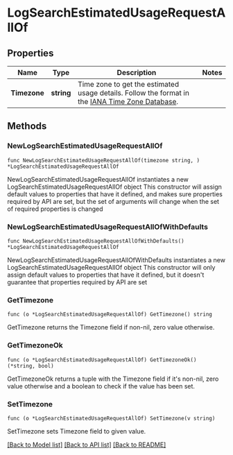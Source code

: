 # LogSearchEstimatedUsageRequestAllOf

## Properties

Name | Type | Description | Notes
------------ | ------------- | ------------- | -------------
**Timezone** | **string** | Time zone to get the estimated usage details. Follow the format in the [IANA Time Zone Database](https://en.wikipedia.org/wiki/List_of_tz_database_time_zones#List).  | 

## Methods

### NewLogSearchEstimatedUsageRequestAllOf

`func NewLogSearchEstimatedUsageRequestAllOf(timezone string, ) *LogSearchEstimatedUsageRequestAllOf`

NewLogSearchEstimatedUsageRequestAllOf instantiates a new LogSearchEstimatedUsageRequestAllOf object
This constructor will assign default values to properties that have it defined,
and makes sure properties required by API are set, but the set of arguments
will change when the set of required properties is changed

### NewLogSearchEstimatedUsageRequestAllOfWithDefaults

`func NewLogSearchEstimatedUsageRequestAllOfWithDefaults() *LogSearchEstimatedUsageRequestAllOf`

NewLogSearchEstimatedUsageRequestAllOfWithDefaults instantiates a new LogSearchEstimatedUsageRequestAllOf object
This constructor will only assign default values to properties that have it defined,
but it doesn't guarantee that properties required by API are set

### GetTimezone

`func (o *LogSearchEstimatedUsageRequestAllOf) GetTimezone() string`

GetTimezone returns the Timezone field if non-nil, zero value otherwise.

### GetTimezoneOk

`func (o *LogSearchEstimatedUsageRequestAllOf) GetTimezoneOk() (*string, bool)`

GetTimezoneOk returns a tuple with the Timezone field if it's non-nil, zero value otherwise
and a boolean to check if the value has been set.

### SetTimezone

`func (o *LogSearchEstimatedUsageRequestAllOf) SetTimezone(v string)`

SetTimezone sets Timezone field to given value.



[[Back to Model list]](../README.md#documentation-for-models) [[Back to API list]](../README.md#documentation-for-api-endpoints) [[Back to README]](../README.md)


